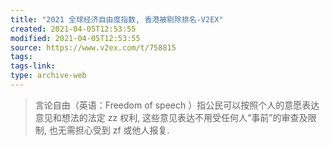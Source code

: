 ```yaml
---
title: "2021 全球经济自由度指数, 香港被剔除排名-V2EX"
created: 2021-04-05T12:53:55
modified: 2021-04-05T12:53:55
source: https://www.v2ex.com/t/758815
tags:
tags-link:
type: archive-web
---
```

> 言论自由（英语：Freedom of speech ）指公民可以按照个人的意愿表达意见和想法的法定 zz 权利, 这些意见表达不用受任何人“事前”的审查及限制, 也无需担心受到 zf 或他人报复.